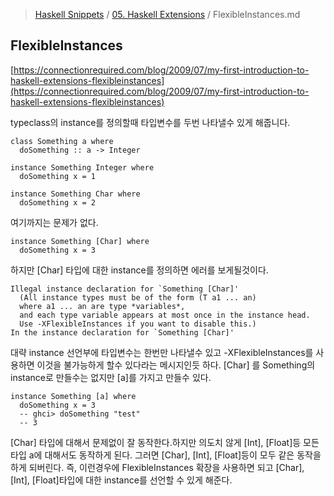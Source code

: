 > [Haskell Snippets](../README.md) / [05. Haskell Extensions](README.md) / FlexibleInstances.md
## FlexibleInstances
[https://connectionrequired.com/blog/2009/07/my-first-introduction-to-haskell-extensions-flexibleinstances](https://connectionrequired.com/blog/2009/07/my-first-introduction-to-haskell-extensions-flexibleinstances)

typeclass의 instance를 정의할때 타입변수를 두번 나타낼수 있게 해줍니다.

```
class Something a where
  doSomething :: a -> Integer

instance Something Integer where
  doSomething x = 1

instance Something Char where
  doSomething x = 2
```

여기까지는 문제가 없다. 

```
instance Something [Char] where
  doSomething x = 3
```

하지만 [Char] 타입에 대한 instance를 정의하면 에러를 보게될것이다.

```
Illegal instance declaration for `Something [Char]'
  (All instance types must be of the form (T a1 ... an)
  where a1 ... an are type *variables*,
  and each type variable appears at most once in the instance head.
  Use -XFlexibleInstances if you want to disable this.)
In the instance declaration for `Something [Char]'
```

대략  instance 선언부에 타입변수는 한번만 나타낼수 있고 -XFlexibleInstances를 사용하면 이것을 불가능하게 할수 있다라는 메시지인듯 하다. [Char] 를 Something의 instance로 만들수는 없지만 [a]를 가지고 만들수 있다.

```
instance Something [a] where
  doSomething x = 3
  -- ghci> doSomething "test"
  -- 3
```

[Char] 타입에 대해서 문제없이 잘 동작한다.하지만 의도치 않게 [Int], [Float]등 모든 타입 a에 대해서도 동작하게 된다. 그러면 [Char], [Int], [Float]등이 모두 같은 동작을 하게 되버린다. 
즉, 이런경우에 FlexibleInstances 확장을 사용하면 되고 [Char], [Int], [Float]타입에 대한 instance를 선언할 수 있게 해준다.